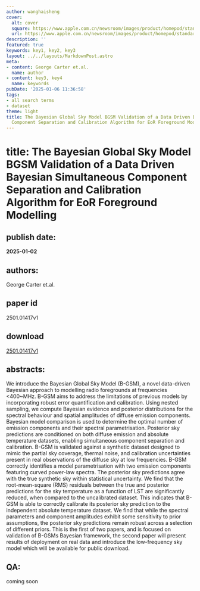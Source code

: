 ```yaml
---
author: wanghaisheng
cover:
  alt: cover
  square: https://www.apple.com.cn/newsroom/images/product/homepod/standard/Apple-HomePod-hero-230118_big.jpg.large_2x.jpg
  url: https://www.apple.com.cn/newsroom/images/product/homepod/standard/Apple-HomePod-hero-230118_big.jpg.large_2x.jpg
description: ''
featured: true
keywords: key1, key2, key3
layout: ../../layouts/MarkdownPost.astro
meta:
- content: George Carter et.al.
  name: author
- content: key3, key4
  name: keywords
pubDate: '2025-01-06 11:36:58'
tags:
- all search terms
- dataset
theme: light
title: The Bayesian Global Sky Model BGSM Validation of a Data Driven Bayesian Simultaneous
  Component Separation and Calibration Algorithm for EoR Foreground Modelling
---
```


# title: The Bayesian Global Sky Model BGSM Validation of a Data Driven Bayesian Simultaneous Component Separation and Calibration Algorithm for EoR Foreground Modelling 
## publish date: 
**2025-01-02** 
## authors: 
  George Carter et.al. 
## paper id
2501.01417v1
## download
[2501.01417v1](http://arxiv.org/abs/2501.01417v1)
## abstracts:
We introduce the Bayesian Global Sky Model (B-GSM), a novel data-driven Bayesian approach to modelling radio foregrounds at frequencies <400~MHz. B-GSM aims to address the limitations of previous models by incorporating robust error quantification and calibration. Using nested sampling, we compute Bayesian evidence and posterior distributions for the spectral behaviour and spatial amplitudes of diffuse emission components. Bayesian model comparison is used to determine the optimal number of emission components and their spectral parametrisation. Posterior sky predictions are conditioned on both diffuse emission and absolute temperature datasets, enabling simultaneous component separation and calibration. B-GSM is validated against a synthetic dataset designed to mimic the partial sky coverage, thermal noise, and calibration uncertainties present in real observations of the diffuse sky at low frequencies. B-GSM correctly identifies a model parametrisation with two emission components featuring curved power-law spectra. The posterior sky predictions agree with the true synthetic sky within statistical uncertainty. We find that the root-mean-square (RMS) residuals between the true and posterior predictions for the sky temperature as a function of LST are significantly reduced, when compared to the uncalibrated dataset. This indicates that B-GSM is able to correctly calibrate its posterior sky prediction to the independent absolute temperature dataset. We find that while the spectral parameters and component amplitudes exhibit some sensitivity to prior assumptions, the posterior sky predictions remain robust across a selection of different priors. This is the first of two papers, and is focused on validation of B-GSMs Bayesian framework, the second paper will present results of deployment on real data and introduce the low-frequency sky model which will be available for public download.
## QA:
coming soon
